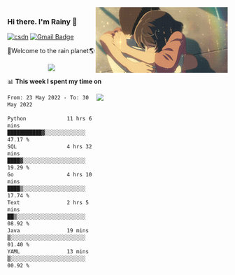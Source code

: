 <img  align='right' height="150" src="https://github.com/LikeRainDay/LikeRainDay/blob/master/pic/img_rain_1.gif?raw=true">



### Hi there. I'm Rainy :lemon:

[![csdn](https://img.shields.io/badge/-csdn-c14438?style=flat-square&logo=c&logoColor=white)](https://blog.csdn.net/qq_15807167)
[![Gmail Badge](https://img.shields.io/badge/-gmail-c14438?style=flat-square&logo=Gmail&logoColor=white&link=mailto:houshuai0816@gmail.com)](mailto:houshuai0816@gmail.com)

🚀Welcome to the rain planet🌎

<center>
<img align='center'  src="https://source.unsplash.com/random/1200x600">
</center>

📊 **This week I spent my time on**

<img align='right'   width="300" src="https://github-readme-stats.vercel.app/api?username=LikeRainDay&show_icons=true&title_color=fff&icon_color=79ff97&text_color=9f9f9f&bg_color=151515">

<!--START_SECTION:waka-->

```text
From: 23 May 2022 - To: 30 May 2022

Python             11 hrs 6 mins   ███████████▓░░░░░░░░░░░░░   47.17 %
SQL                4 hrs 32 mins   ████▓░░░░░░░░░░░░░░░░░░░░   19.29 %
Go                 4 hrs 10 mins   ████▒░░░░░░░░░░░░░░░░░░░░   17.74 %
Text               2 hrs 5 mins    ██▒░░░░░░░░░░░░░░░░░░░░░░   08.92 %
Java               19 mins         ▒░░░░░░░░░░░░░░░░░░░░░░░░   01.40 %
YAML               13 mins         ▒░░░░░░░░░░░░░░░░░░░░░░░░   00.92 %
```

<!--END_SECTION:waka-->
